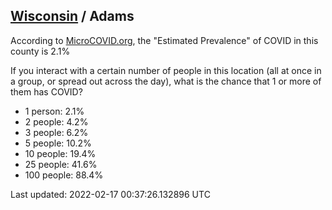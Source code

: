 
## [Wisconsin](/united-states/wisconsin) / Adams

According to [MicroCOVID.org](http://microcovid.org),
the "Estimated Prevalence" of COVID in this county is 2.1%

If you interact with a certain number of people in this location
(all at once in a group, or spread out across the day), what is the chance that
1 or more of them has COVID?

- 1 person: 2.1%
- 2 people: 4.2%
- 3 people: 6.2%
- 5 people: 10.2%
- 10 people: 19.4%
- 25 people: 41.6%
- 100 people: 88.4%

Last updated: 2022-02-17 00:37:26.132896 UTC

